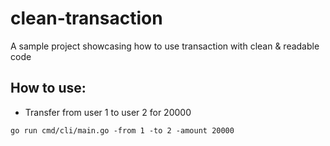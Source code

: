 # clean-transaction
A sample project showcasing how to use transaction with clean &amp; readable code

## How to use:
- Transfer from user 1 to user 2 for 20000
```
go run cmd/cli/main.go -from 1 -to 2 -amount 20000
```

